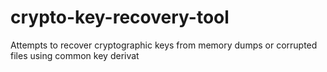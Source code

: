 # crypto-key-recovery-tool
Attempts to recover cryptographic keys from memory dumps or corrupted files using common key derivat
